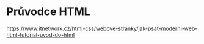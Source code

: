 # Průvodce HTML 
https://www.itnetwork.cz/html-css/webove-stranky/jak-psat-moderni-web-html-tutorial-uvod-do-html
